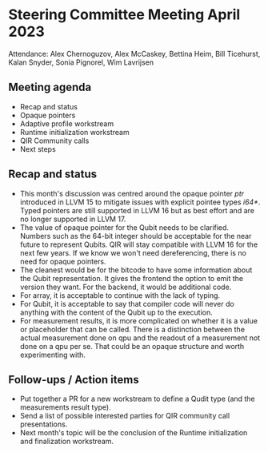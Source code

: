 # Steering Committee Meeting April 2023

Attendance: Alex Chernoguzov, Alex McCaskey, Bettina Heim,
Bill Ticehurst, Kalan Snyder, Sonia Pignorel, Wim Lavrijsen

## Meeting agenda

- Recap and status
- Opaque pointers
- Adaptive profile workstream
- Runtime initialization workstream
- QIR Community calls
- Next steps

## Recap and status

- This month's discussion was centred around the opaque pointer _ptr_
introduced in LLVM 15 to mitigate issues with explicit pointee types _i64*_.
Typed pointers are still supported in LLVM 16 but as best effort and
are no longer supported in LLVM 17.
- The value of opaque pointer for the Qubit needs to be clarified.
Numbers such as the 64-bit integer should be acceptable for the near future
to represent Qubits. QIR will stay compatible with LLVM 16 for the next few
years. If we know we won't need dereferencing, there is no need for opaque
pointers.
- The cleanest would be for the bitcode to have some information about the
Qubit representation. It gives the frontend the option to emit the version they
want. For the backend, it would be additional code.
- For array, it is acceptable to continue with the lack of typing.
- For Qubit, it is acceptable to say that compiler code will never do anything
with the content of the Qubit up to the execution.
- For measurement results, it is more complicated on whether it is a value or
placeholder that can be called. There is a distinction between the actual
measurement done on qpu and the readout of a measurement not done on a qpu per
se. That could be an opaque structure and worth experimenting with.

## Follow-ups / Action items

- Put together a PR for a new workstream to define a Qudit type (and the
measurements result type).
- Send a list of possible interested parties for QIR community call
presentations.
- Next month's topic will be the conclusion of the Runtime initialization
and finalization workstream.
